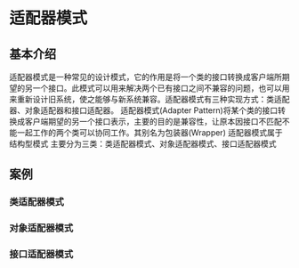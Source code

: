 # 适配器模式
## 基本介绍
适配器模式是一种常见的设计模式，它的作用是将一个类的接口转换成客户端所期望的另一个接口。此模式可以用来解决两个已有接口之间不兼容的问题，也可以用来重新设计旧系统，使之能够与新系统兼容。适配器模式有三种实现方式：类适配器、对象适配器和接口适配器。
适配器模式(Adapter Pattern)将某个类的接口转换成客户端期望的另一个接口表示，主要的目的是兼容性，让原本因接口不匹配不能一起工作的两个类可以协同工作。其别名为包装器(Wrapper)
适配器模式属于结构型模式
主要分为三类：类适配器模式、对象适配器模式、接口适配器模式

## 案例

### 类适配器模式

### 对象适配器模式

### 接口适配器模式